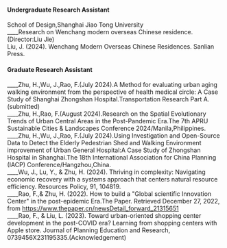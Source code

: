 #### Undergraduate Research Assistant  
School of Design,Shanghai Jiao Tong University  
____Research on Wenchang modern overseas Chinese residence.(Director:Liu Jie)  
Liu, J. (2024). Wenchang Modern Overseas Chinese Residences. Sanlian Press.  

#### Graduate Research Assistant  
____Zhu, H.,Wu, J.,Rao, F.(July 2024).A Method for evaluating urban aging walking environment from the perspective of health medical circle: A Case Study of Shanghai Zhongshan Hospital.Transportation Research Part A.(submitted)  
____Zhu, H.,Rao, F.(August 2024).Research on the Spatial Evolutionary Trends of Urban Central Areas in the Post-Pandemic Era.The 7th APRU Sustainable Cities & Landscapes Conference 2024/Manila,Philippines.  
____Zhu, H.,Wu, J.,Rao, F.(July 2024).Using Investigation and Open-Source Data to Detect the Elderly Pedestrian Shed and Walking Environment improvement of Urban General Hospital:A Case Study of Zhongshan Hospital in Shanghai.The 18th International Association for China Planning (IACP) Conference/Hangzhou,China.  
____Wu, J., Lu, Y., & Zhu, H. (2024). Thriving in complexity: Navigating economic recovery with a systems approach that centers natural resource efficiency. Resources Policy, 91, 104819.  
____Rao, F.,& Zhu, H. (2022). How to build a "Global scientific Innovation Center" in the post-epidemic Era.The Paper. Retrieved December 27, 2022, from https://www.thepaper.cn/newsDetail_forward_21315651  
____Rao, F., & Liu, L. (2023). Toward urban-oriented shopping center development in the post-COVID era? Learning from shopping centers with Apple store. Journal of Planning Education and Research, 0739456X231195335.(Acknowledgement)  
        